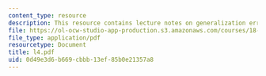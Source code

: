 ```yaml
---
content_type: resource
description: This resource contains lecture notes on generalization error of SVM.
file: https://ol-ocw-studio-app-production.s3.amazonaws.com/courses/18-465-topics-in-statistics-statistical-learning-theory-spring-2007/0d49e3d6b669cbbb13ef85b0e21357a8_l4.pdf
file_type: application/pdf
resourcetype: Document
title: l4.pdf
uid: 0d49e3d6-b669-cbbb-13ef-85b0e21357a8
---
```

